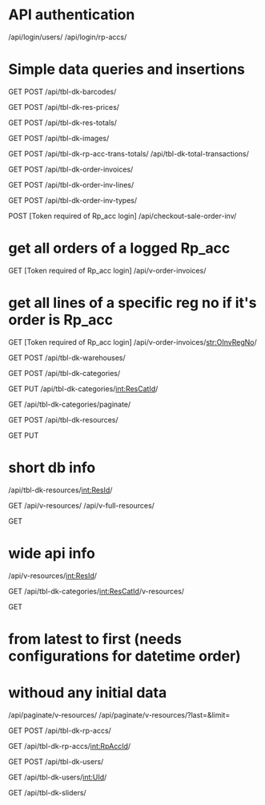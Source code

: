 
# API authentication
/api/login/users/
/api/login/rp-accs/

# Simple data queries and insertions
GET POST
/api/tbl-dk-barcodes/

GET POST
/api/tbl-dk-res-prices/

GET POST
/api/tbl-dk-res-totals/

GET POST
/api/tbl-dk-images/

GET POST
/api/tbl-dk-rp-acc-trans-totals/
/api/tbl-dk-total-transactions/

GET POST
/api/tbl-dk-order-invoices/

GET POST
/api/tbl-dk-order-inv-lines/

GET POST
/api/tbl-dk-order-inv-types/

POST [Token required of Rp_acc login]
/api/checkout-sale-order-inv/

# get all orders of a logged Rp_acc
GET [Token required of Rp_acc login]
/api/v-order-invoices/

# get all lines of a specific reg no if it's order is Rp_acc
GET [Token required of Rp_acc login]
/api/v-order-invoices/<str:OInvRegNo>/


GET POST
/api/tbl-dk-warehouses/

GET POST
/api/tbl-dk-categories/

GET PUT
/api/tbl-dk-categories/<int:ResCatId>/

GET
/api/tbl-dk-categories/paginate/

GET POST
/api/tbl-dk-resources/

GET PUT
# short db info
/api/tbl-dk-resources/<int:ResId>/

GET
/api/v-resources/
/api/v-full-resources/

GET
# wide api info
/api/v-resources/<int:ResId>/

GET
/api/tbl-dk-categories/<int:ResCatId>/v-resources/

GET
# from latest to first (needs configurations for datetime order)
# withoud any initial data
/api/paginate/v-resources/
/api/paginate/v-resources/?last=<lastId>&limit=<quantity>


GET POST
/api/tbl-dk-rp-accs/

GET
/api/tbl-dk-rp-accs/<int:RpAccId>/

GET POST
/api/tbl-dk-users/

GET
/api/tbl-dk-users/<int:UId>/

GET
/api/tbl-dk-sliders/